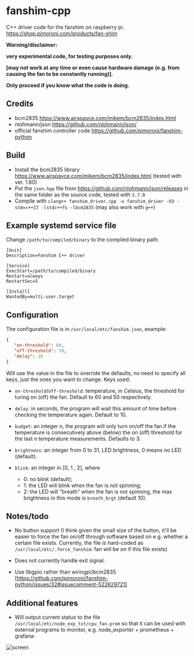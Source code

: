 # fanshim-cpp
C++ driver code for the fanshim on raspberry pi.
https://shop.pimoroni.com/products/fan-shim


**Warning/disclaimer:**

**very experimental code, for testing purposes only.**

**[may not work at any time or even cause hardware damage (e.g. from causing the fan to be constantly running)].**

**Only proceed if you know what the code is doing.**

## Credits
 - bcm2835 https://www.airspayce.com/mikem/bcm2835/index.html
 - nlohmann/json https://github.com/nlohmann/json/
 - official fanshim controller code https://github.com/pimoroni/fanshim-python
 

## Build
 - Install the bcm2835 library https://www.airspayce.com/mikem/bcm2835/index.html (tested with ver. 1.60)
 - Put the `json.hpp` file from https://github.com/nlohmann/json/releases in the same folder as the source code, tested with `3.7.0`
 - Compile with `clang++ fanshim_driver.cpp -o fanshim_driver -O3 -std=c++17 -lstdc++fs -lbcm2835` (may also work with `g++`)
 
 ## Example systemd service file
 Change `/path/to/compiled/binary` to the compiled binary path.
 
 ```
 [Unit]
Description=Fanshim C++ driver

[Service]
ExecStart=/path/to/compiled/binary
Restart=always
RestartSec=5

[Install]
WantedBy=multi-user.target

 ```
 
 ## Configuration
 
 The configuration file is in `/usr/local/etc/fanshim.json`, example:
 ```json
 {
    "on-threshold": 60,
    "off-threshold": 50,
    "delay": 10
}
 ```
 
Will use the value in the file to override the defaults, no need to specify all keys, just the ones you want to change. Keys used:
 
 - `on-threshold`/`off-threshold`: temperature, in Celsius, the threshold for turing on (off) the fan. Default to 60 and 50 respectively.
 
 - `delay`: in seconds, the program will wait this amount of time before checking the temperature again. Default to 10.
 
 - `budget`: an  integer n, the program will only turn on/off the fan if the temperature is consecutively above (below) the on (off) threshold for the last n temperature measurements. Defaults to 3.

- `brightness`: an integer from 0 to 31, LED brightness, 0 means no LED (default).

-  `blink`: an integer in [0, 1 , 2], where 
   - 0: no blink (default); 
   - 1: the LED will blink when the fan is not spinning; 
   - 2: the LED will "breath" when the fan is not spinning, the max brightness in this mode is `breath_brgt` (default 10).


## Notes/todo

 - No button support (I think given the small size of the button, it'll be easier to force the fan on/off through software based on e.g. whether a certain file exists. Currently, the file is hard-coded as `/usr/local/etc/.force_fanshim`: fan will be on if this file exists)

 - Does not currently handle exit signal.
 
 - Use libgpio rather than wiringpi/bcm2835 [https://github.com/pimoroni/fanshim-python/issues/32#issuecomment-522629721]


## Additional features
 
 - Will output current status to the file `/usr/local/etc/node_exp_txt/cpu_fan.prom` so that it can be used with external programs to monitor, e.g. node_exporter + prometheus + grafana:
 
 ![screen](https://raw.githubusercontent.com/daviehh/fanshim-cpp/master/rpi_monit_eg.png)
